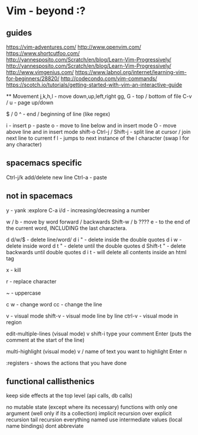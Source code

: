 # Vim - beyond :?


## guides

https://vim-adventures.com/
http://www.openvim.com/
https://www.shortcutfoo.com/
http://yannesposito.com/Scratch/en/blog/Learn-Vim-Progressively/
http://yannesposito.com/Scratch/en/blog/Learn-Vim-Progressively/
http://www.vimgenius.com/
https://www.labnol.org/internet/learning-vim-for-beginners/28820/
http://codecondo.com/vim-commands/
https://scotch.io/tutorials/getting-started-with-vim-an-interactive-guide


** Movement
j,k,h,l - move down,up,left,right
gg, G - top / bottom of file
C-v / u  - page up/down

$ / 0 ^ - end / beginning of line (like regex)

i - insert
p - paste
o - move to line below and in insert mode
O - move above line and in insert mode
shift-o
Ctrl-j / Shift-j - split line at cursor / join next line to current 
f l - jumps to next instance of the l character (swap l for any character)

## spacemacs specific
Ctrl-j/k add/delete new line
Ctrl-a - paste

## not in spacemacs
y - yank
:explore
C-a i/d - increasing/decreasing a number 


w / b - move by word forward / backwards
Shift-w / b ????
e - to the end of the current word, INCLUDING the last charactera.

d d/w/$ - delete line/word/
d i " - delete inside the double quotes
d i w - delete inside word
d t " - delete until the double quotes
d Shift-t " - delete backwards until double quotes 
d i t - will delete all contents inside an html tag


x - kill

r - replace character

~ - uppercase

c w - change word
cc - change the line

v - visual mode
shift-v - visual mode line by line
ctrl-v - visual mode in region

edit-multiple-lines (visual mode)
v
shift-i
type your comment
Enter (puts the comment at the start of the line)

multi-highlight (visual mode)
v 
/
name of text you want to highlight
Enter
n

:registers - shows the actions that you have done 




## functional callisthenics

keep side effects at the top level (api calls, db calls)

no mutable state (except where its necessary)
functions with only one argument (well only if its a collection)
implicit recursion over explicit recursion
tail recursion
everything named
use intermediate values (local name bindings)
dont abbreviate
